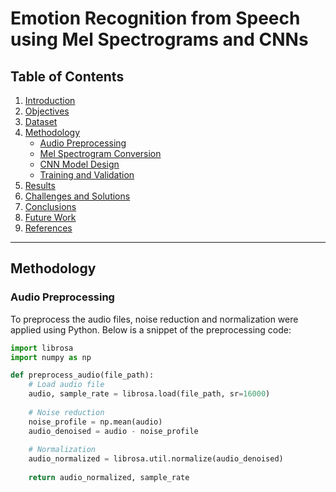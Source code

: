 # Emotion Recognition from Speech using Mel Spectrograms and CNNs

## Table of Contents
1. [Introduction](#introduction)
2. [Objectives](#objectives)
3. [Dataset](#dataset)
4. [Methodology](#methodology)
   - [Audio Preprocessing](#audio-preprocessing)
   - [Mel Spectrogram Conversion](#mel-spectrogram-conversion)
   - [CNN Model Design](#cnn-model-design)
   - [Training and Validation](#training-and-validation)
5. [Results](#results)
6. [Challenges and Solutions](#challenges-and-solutions)
7. [Conclusions](#conclusions)
8. [Future Work](#future-work)
9. [References](#references)

---

## Methodology

### Audio Preprocessing
To preprocess the audio files, noise reduction and normalization were applied using Python. Below is a snippet of the preprocessing code:

```python
import librosa
import numpy as np

def preprocess_audio(file_path):
    # Load audio file
    audio, sample_rate = librosa.load(file_path, sr=16000)
    
    # Noise reduction
    noise_profile = np.mean(audio)
    audio_denoised = audio - noise_profile
    
    # Normalization
    audio_normalized = librosa.util.normalize(audio_denoised)
    
    return audio_normalized, sample_rate
